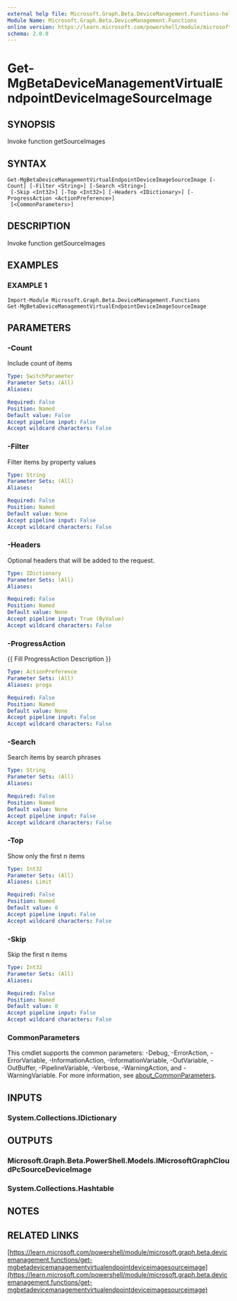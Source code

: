 ```yaml
---
external help file: Microsoft.Graph.Beta.DeviceManagement.Functions-help.xml
Module Name: Microsoft.Graph.Beta.DeviceManagement.Functions
online version: https://learn.microsoft.com/powershell/module/microsoft.graph.beta.devicemanagement.functions/get-mgbetadevicemanagementvirtualendpointdeviceimagesourceimage
schema: 2.0.0
---
```


# Get-MgBetaDeviceManagementVirtualEndpointDeviceImageSourceImage

## SYNOPSIS
Invoke function getSourceImages

## SYNTAX

```
Get-MgBetaDeviceManagementVirtualEndpointDeviceImageSourceImage [-Count] [-Filter <String>] [-Search <String>]
 [-Skip <Int32>] [-Top <Int32>] [-Headers <IDictionary>] [-ProgressAction <ActionPreference>]
 [<CommonParameters>]
```

## DESCRIPTION
Invoke function getSourceImages

## EXAMPLES

### EXAMPLE 1
```
Import-Module Microsoft.Graph.Beta.DeviceManagement.Functions
Get-MgBetaDeviceManagementVirtualEndpointDeviceImageSourceImage
```

## PARAMETERS

### -Count
Include count of items

```yaml
Type: SwitchParameter
Parameter Sets: (All)
Aliases:

Required: False
Position: Named
Default value: False
Accept pipeline input: False
Accept wildcard characters: False
```

### -Filter
Filter items by property values

```yaml
Type: String
Parameter Sets: (All)
Aliases:

Required: False
Position: Named
Default value: None
Accept pipeline input: False
Accept wildcard characters: False
```

### -Headers
Optional headers that will be added to the request.

```yaml
Type: IDictionary
Parameter Sets: (All)
Aliases:

Required: False
Position: Named
Default value: None
Accept pipeline input: True (ByValue)
Accept wildcard characters: False
```

### -ProgressAction
{{ Fill ProgressAction Description }}

```yaml
Type: ActionPreference
Parameter Sets: (All)
Aliases: proga

Required: False
Position: Named
Default value: None
Accept pipeline input: False
Accept wildcard characters: False
```

### -Search
Search items by search phrases

```yaml
Type: String
Parameter Sets: (All)
Aliases:

Required: False
Position: Named
Default value: None
Accept pipeline input: False
Accept wildcard characters: False
```

### -Top
Show only the first n items

```yaml
Type: Int32
Parameter Sets: (All)
Aliases: Limit

Required: False
Position: Named
Default value: 0
Accept pipeline input: False
Accept wildcard characters: False
```

### -Skip
Skip the first n items

```yaml
Type: Int32
Parameter Sets: (All)
Aliases:

Required: False
Position: Named
Default value: 0
Accept pipeline input: False
Accept wildcard characters: False
```

### CommonParameters
This cmdlet supports the common parameters: -Debug, -ErrorAction, -ErrorVariable, -InformationAction, -InformationVariable, -OutVariable, -OutBuffer, -PipelineVariable, -Verbose, -WarningAction, and -WarningVariable. For more information, see [about_CommonParameters](http://go.microsoft.com/fwlink/?LinkID=113216).

## INPUTS

### System.Collections.IDictionary
## OUTPUTS

### Microsoft.Graph.Beta.PowerShell.Models.IMicrosoftGraphCloudPcSourceDeviceImage
### System.Collections.Hashtable
## NOTES

## RELATED LINKS

[https://learn.microsoft.com/powershell/module/microsoft.graph.beta.devicemanagement.functions/get-mgbetadevicemanagementvirtualendpointdeviceimagesourceimage](https://learn.microsoft.com/powershell/module/microsoft.graph.beta.devicemanagement.functions/get-mgbetadevicemanagementvirtualendpointdeviceimagesourceimage)




